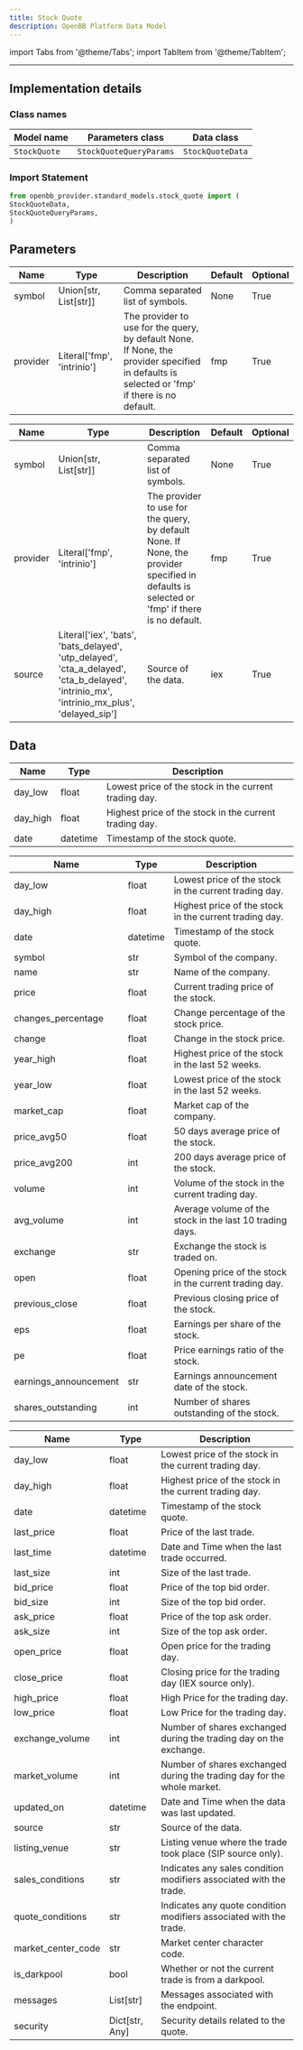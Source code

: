 ```yaml
---
title: Stock Quote
description: OpenBB Platform Data Model
---
```



import Tabs from '@theme/Tabs';
import TabItem from '@theme/TabItem';


---

## Implementation details

### Class names

| Model name | Parameters class | Data class |
| ---------- | ---------------- | ---------- |
| `StockQuote` | `StockQuoteQueryParams` | `StockQuoteData` |

### Import Statement

```python
from openbb_provider.standard_models.stock_quote import (
StockQuoteData,
StockQuoteQueryParams,
)
```

## Parameters

<Tabs>
<TabItem value="standard" label="Standard">

| Name | Type | Description | Default | Optional |
| ---- | ---- | ----------- | ------- | -------- |
| symbol | Union[str, List[str]] | Comma separated list of symbols. | None | True |
| provider | Literal['fmp', 'intrinio'] | The provider to use for the query, by default None. If None, the provider specified in defaults is selected or 'fmp' if there is no default. | fmp | True |
</TabItem>

<TabItem value='intrinio' label='intrinio'>

| Name | Type | Description | Default | Optional |
| ---- | ---- | ----------- | ------- | -------- |
| symbol | Union[str, List[str]] | Comma separated list of symbols. | None | True |
| provider | Literal['fmp', 'intrinio'] | The provider to use for the query, by default None. If None, the provider specified in defaults is selected or 'fmp' if there is no default. | fmp | True |
| source | Literal['iex', 'bats', 'bats_delayed', 'utp_delayed', 'cta_a_delayed', 'cta_b_delayed', 'intrinio_mx', 'intrinio_mx_plus', 'delayed_sip'] | Source of the data. | iex | True |
</TabItem>

</Tabs>

## Data

<Tabs>
<TabItem value="standard" label="Standard">

| Name | Type | Description |
| ---- | ---- | ----------- |
| day_low | float | Lowest price of the stock in the current trading day. |
| day_high | float | Highest price of the stock in the current trading day. |
| date | datetime | Timestamp of the stock quote. |
</TabItem>

<TabItem value='fmp' label='fmp'>

| Name | Type | Description |
| ---- | ---- | ----------- |
| day_low | float | Lowest price of the stock in the current trading day. |
| day_high | float | Highest price of the stock in the current trading day. |
| date | datetime | Timestamp of the stock quote. |
| symbol | str | Symbol of the company. |
| name | str | Name of the company. |
| price | float | Current trading price of the stock. |
| changes_percentage | float | Change percentage of the stock price. |
| change | float | Change in the stock price. |
| year_high | float | Highest price of the stock in the last 52 weeks. |
| year_low | float | Lowest price of the stock in the last 52 weeks. |
| market_cap | float | Market cap of the company. |
| price_avg50 | float | 50 days average price of the stock. |
| price_avg200 | int | 200 days average price of the stock. |
| volume | int | Volume of the stock in the current trading day. |
| avg_volume | int | Average volume of the stock in the last 10 trading days. |
| exchange | str | Exchange the stock is traded on. |
| open | float | Opening price of the stock in the current trading day. |
| previous_close | float | Previous closing price of the stock. |
| eps | float | Earnings per share of the stock. |
| pe | float | Price earnings ratio of the stock. |
| earnings_announcement | str | Earnings announcement date of the stock. |
| shares_outstanding | int | Number of shares outstanding of the stock. |
</TabItem>

<TabItem value='intrinio' label='intrinio'>

| Name | Type | Description |
| ---- | ---- | ----------- |
| day_low | float | Lowest price of the stock in the current trading day. |
| day_high | float | Highest price of the stock in the current trading day. |
| date | datetime | Timestamp of the stock quote. |
| last_price | float | Price of the last trade. |
| last_time | datetime | Date and Time when the last trade occurred. |
| last_size | int | Size of the last trade. |
| bid_price | float | Price of the top bid order. |
| bid_size | int | Size of the top bid order. |
| ask_price | float | Price of the top ask order. |
| ask_size | int | Size of the top ask order. |
| open_price | float | Open price for the trading day. |
| close_price | float | Closing price for the trading day (IEX source only). |
| high_price | float | High Price for the trading day. |
| low_price | float | Low Price for the trading day. |
| exchange_volume | int | Number of shares exchanged during the trading day on the exchange. |
| market_volume | int | Number of shares exchanged during the trading day for the whole market. |
| updated_on | datetime | Date and Time when the data was last updated. |
| source | str | Source of the data. |
| listing_venue | str | Listing venue where the trade took place (SIP source only). |
| sales_conditions | str | Indicates any sales condition modifiers associated with the trade. |
| quote_conditions | str | Indicates any quote condition modifiers associated with the trade. |
| market_center_code | str | Market center character code. |
| is_darkpool | bool | Whether or not the current trade is from a darkpool. |
| messages | List[str] | Messages associated with the endpoint. |
| security | Dict[str, Any] | Security details related to the quote. |
</TabItem>

</Tabs>

